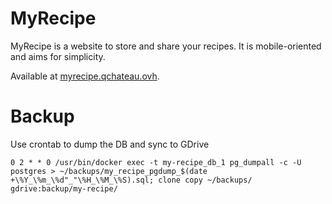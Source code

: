 # MyRecipe

MyRecipe is a website to store and share your recipes. It is mobile-oriented and aims for simplicity.

Available at [myrecipe.qchateau.ovh](https://myrecipe.qchateau.ovh).

# Backup

Use crontab to dump the DB and sync to GDrive

```
0 2 * * 0 /usr/bin/docker exec -t my-recipe_db_1 pg_dumpall -c -U postgres > ~/backups/my_recipe_pgdump_$(date +\%Y_\%m_\%d"_"\%H_\%M_\%S).sql; clone copy ~/backups/ gdrive:backup/my-recipe/
```
